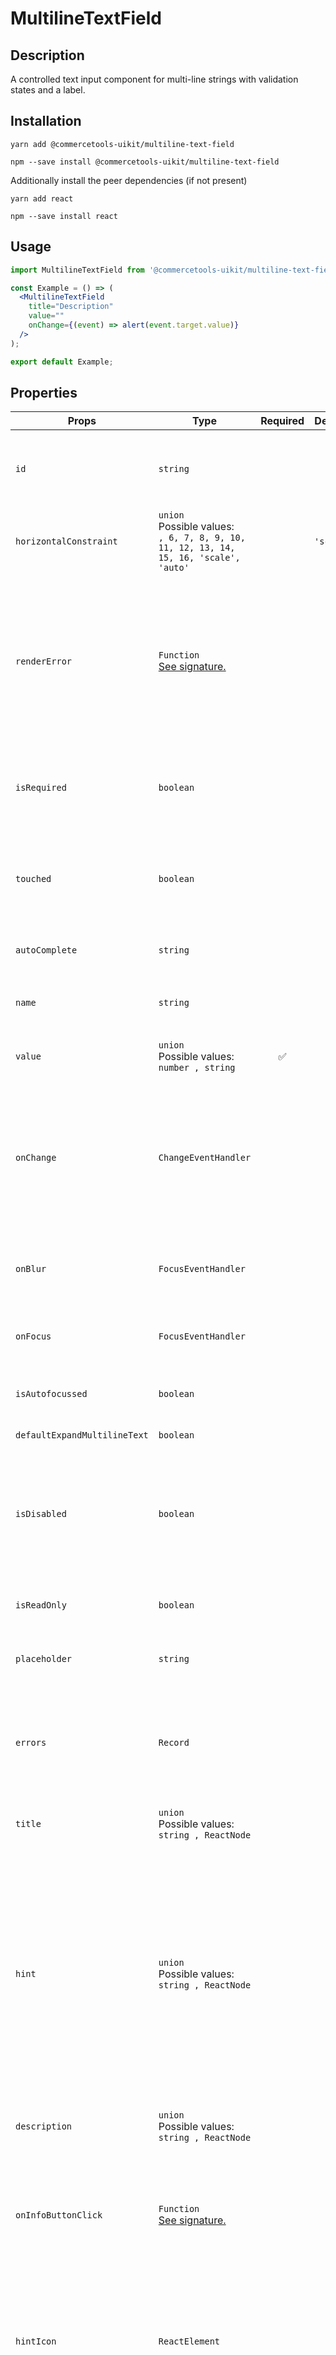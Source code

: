 <!-- THIS IS AN AUTOGENERATED FILE. DO NOT EDIT THIS FILE DIRECTLY. -->
<!-- This file is created by the `yarn generate-readme` script. -->

# MultilineTextField

## Description

A controlled text input component for multi-line strings with validation states and a label.

## Installation

```
yarn add @commercetools-uikit/multiline-text-field
```

```
npm --save install @commercetools-uikit/multiline-text-field
```

Additionally install the peer dependencies (if not present)

```
yarn add react
```

```
npm --save install react
```

## Usage

```jsx
import MultilineTextField from '@commercetools-uikit/multiline-text-field';

const Example = () => (
  <MultilineTextField
    title="Description"
    value=""
    onChange={(event) => alert(event.target.value)}
  />
);

export default Example;
```

## Properties

| Props                        | Type                                                                                         | Required | Default   | Description                                                                                                                                                                                                                                                           |
| ---------------------------- | -------------------------------------------------------------------------------------------- | :------: | --------- | --------------------------------------------------------------------------------------------------------------------------------------------------------------------------------------------------------------------------------------------------------------------- |
| `id`                         | `string`                                                                                     |          |           | Used as HTML id property. An id is auto-generated when it is not specified.                                                                                                                                                                                           |
| `horizontalConstraint`       | `union`<br/>Possible values:<br/>`, 6, 7, 8, 9, 10, 11, 12, 13, 14, 15, 16, 'scale', 'auto'` |          | `'scale'` | Horizontal size limit of the input fields.                                                                                                                                                                                                                            |
| `renderError`                | `Function`<br/>[See signature.](#signature-renderError)                                      |          |           | Called with custom errors. This function can return a message which will be wrapped in an ErrorMessage. It can also return null to show no error.&#xA;<br />&#xA;Signature: `(key, error) => React.node`                                                              |
| `isRequired`                 | `boolean`                                                                                    |          |           | Indicates if the value is required. Shows an the "required asterisk" if so.                                                                                                                                                                                           |
| `touched`                    | `boolean`                                                                                    |          |           | Indicates whether the field was touched. Errors will only be shown when the field was touched.                                                                                                                                                                        |
| `autoComplete`               | `string`                                                                                     |          |           | Used as HTML `autocomplete` property                                                                                                                                                                                                                                  |
| `name`                       | `string`                                                                                     |          |           | Used as HTML name of the input component. property                                                                                                                                                                                                                    |
| `value`                      | `union`<br/>Possible values:<br/>`number , string`                                           |    ✅    |           | Value of the input component.                                                                                                                                                                                                                                         |
| `onChange`                   | `ChangeEventHandler`                                                                         |          |           | Called with an event containing the new value. Required when input is not read only. Parent should pass it back as value.&#xA;<br />&#xA;Signature: `(event) => void`                                                                                                 |
| `onBlur`                     | `FocusEventHandler`                                                                          |          |           | Called when input is blurred&#xA;<br />&#xA;Signature: `(event) => void`                                                                                                                                                                                              |
| `onFocus`                    | `FocusEventHandler`                                                                          |          |           | Called when input is focused&#xA;<br />&#xA;Signature: `(event) => void`                                                                                                                                                                                              |
| `isAutofocussed`             | `boolean`                                                                                    |          |           | Focus the input on initial render                                                                                                                                                                                                                                     |
| `defaultExpandMultilineText` | `boolean`                                                                                    |          |           | Expands multiline text input initially                                                                                                                                                                                                                                |
| `isDisabled`                 | `boolean`                                                                                    |          |           | Indicates that the input cannot be modified (e.g not authorized, or changes currently saving).                                                                                                                                                                        |
| `isReadOnly`                 | `boolean`                                                                                    |          |           | Indicates that the field is displaying read-only content                                                                                                                                                                                                              |
| `placeholder`                | `string`                                                                                     |          |           | Placeholder text for the input                                                                                                                                                                                                                                        |
| `errors`                     | `Record`                                                                                     |          |           | A map of errors. Error messages for known errors are rendered automatically.&#xA;<br />&#xA;Unknown errors will be forwarded to `renderError`                                                                                                                         |
| `title`                      | `union`<br/>Possible values:<br/>`string , ReactNode`                                        |          |           | Title of the label                                                                                                                                                                                                                                                    |
| `hint`                       | `union`<br/>Possible values:<br/>`string , ReactNode`                                        |          |           | Hint for the label. Provides a supplementary but important information regarding the behaviour of the input (e.g warn about uniqueness of a field, when it can only be set once), whereas `description` can describe it in more depth. Can also receive a `hintIcon`. |
| `description`                | `union`<br/>Possible values:<br/>`string , ReactNode`                                        |          |           | Provides a description for the title.                                                                                                                                                                                                                                 |
| `onInfoButtonClick`          | `Function`<br/>[See signature.](#signature-onInfoButtonClick)                                |          |           | Function called when info button is pressed.&#xA;<br />&#xA;Info button will only be visible when this prop is passed.&#xA;<br />&#xA;Signature: `(event) => void`                                                                                                    |
| `hintIcon`                   | `ReactElement`                                                                               |          |           | Icon to be displayed beside the hint text.&#xA;<br />&#xA;Will only get rendered when `hint` is passed as well.                                                                                                                                                       |
| `badge`                      | `string`                                                                                     |          |           | Badge to be displayed beside the label.&#xA;<br />&#xA;Might be used to display additional information about the content of the field (E.g verified email)                                                                                                            |

## Signatures

### Signature `renderError`

```ts
(key: string, error?: boolean) => ReactNode;
```

### Signature `onInfoButtonClick`

```ts
() => void
```

## `data-*` props

The component further forwards all `data-` attributes to the underlying `input` component.

## `errors`

This object is a key-value map. The `renderError` prop will be called for each entry with the key and the value. The return value will be rendered inside an `ErrorMessage` component underneath the input.

The `TextField` supports some errors out of the box. Return `undefined` from `renderError` for these and the default errors will be shown instead. This prevents consumers from having to reimplement the same error messages for known errors while still keeping the flexibility of showing custom error messages for them.

When the `key` is known, and when the value is truthy, and when `renderError` returned `undefined` for that error entry, then the `TextField` will render an appropriate error automatically.

Known error keys are:

- `missing`: tells the user that this field is required

## Main Functions and use cases are:

- Input field for multi-line strings
